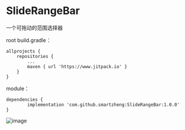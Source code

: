 # SlideRangeBar
一个可拖动的范围选择器

root build.gradle：

	allprojects {
		repositories {
			...
			maven { url 'https://www.jitpack.io' }
		}
	}
module：  

	dependencies {
	        implementation 'com.github.smartzheng:SlideRangeBar:1.0.0'
	}

![image](https://github.com/smartzheng/SlideRangeBar/blob/master/sliderangebar/pics/slidebar.jpeg)
